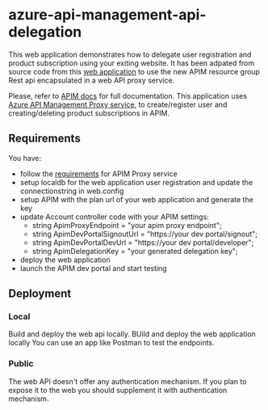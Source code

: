 # azure-api-management-api-delegation

This web application demonstrates how to delegate user registration and product subscription using your exiting website.
It has been adpated from source code from this [web application](https://github.com/Azure/api-management-samples/tree/master/delegation#microsoft-azure-api-management-delegation-sample) to use the new APIM resource group Rest api encapsulated in a web API proxy service.

Please, refer to [APIM docs](https://docs.microsoft.com/en-us/azure/api-management/api-management-howto-setup-delegation/) for full documentation. This application uses [Azure API Management Proxy service](https://github.com/habibkam/azure-api-management-api-proxy), to create/register user and creating/deleting product subscriptions in APIM.

## Requirements

You have:
- follow the [requirements](https://github.com/habibkam/azure-api-management-api-proxy#requirements) for APIM Proxy service
- setup localdb for the web application user registration and update the connectionstring in web.config
- setup APIM with the plan url of your web application and generate the key
- update Account controller code with your APIM settings:
    * string ApimProxyEndpoint = "your apim proxy endpoint";
    * string ApimDevPortalSignoutUrl = "https://your dev portal/signout";
    * string ApimDevPortalDevUrl = "https://your dev portal/developer";
    * string ApimDelegationKey = "your generated delegation key";
- deploy the web application
- launch the APIM dev portal and start testing


## Deployment

### Local

Build and deploy the web api locally.
BUild and deploy the web application locally
You can use an app like Postman to test the endpoints.

### Public

The web API doesn't offer any authentication mechanism.
If you plan to expose it to the web you should supplement it with authentication mechanism.
